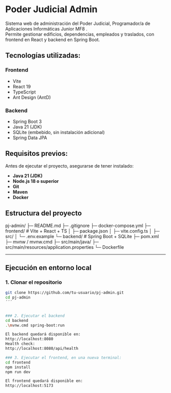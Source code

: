 # Poder Judicial Admin

Sistema web de administración del Poder Judicial, Programador/a de Aplicaciones Informáticas Junior MF8 .  
Permite gestionar edificios, dependencias, empleados y traslados, con frontend en React y backend en Spring Boot.

## Tecnologías utilizadas:

### Frontend
- Vite
- React 19
- TypeScript
- Ant Design (AntD)

### Backend
- Spring Boot 3
- Java 21 (JDK)
- SQLite (embebido, sin instalación adicional)
- Spring Data JPA

## Requisitos previos:

Antes de ejecutar el proyecto, asegurarse de tener instalado:

- **Java 21 (JDK)**
- **Node.js 18 o superior** 
- **Git**
- **Maven**
- **Docker**

## Estructura del proyecto

pj-admin/
├─ README.md
├─ .gitignore
├─ docker-compose.yml
├─ frontend/ # Vite + React + TS
│ ├─ package.json
│ ├─ vite.config.ts
│ ├─ src/
│ └─ .env.example
└─ backend/ # Spring Boot + SQLite
├─ pom.xml
├─ mvnw / mvnw.cmd
├─ src/main/java/
├─ src/main/resources/application.properties
└─ Dockerfile

---

## Ejecución en entorno local

### 1. Clonar el repositorio

```bash
git clone https://github.com/tu-usuario/pj-admin.git
cd pj-admin
´´´


### 2. Ejecutar el backend
cd backend
.\mvnw.cmd spring-boot:run

El backend quedará disponible en:
http://localhost:8080
Health check:
http://localhost:8080/api/health

### 3. Ejecutar el frontend, en una nueva terminal:
cd frontend
npm install
npm run dev

El frontend quedará disponible en:
http://localhost:5173

